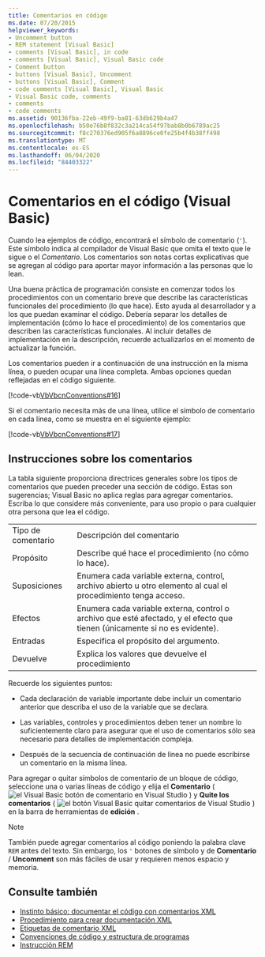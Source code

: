 ```yaml
---
title: Comentarios en código
ms.date: 07/20/2015
helpviewer_keywords:
- Uncomment button
- REM statement [Visual Basic]
- comments [Visual Basic], in code
- comments [Visual Basic], Visual Basic code
- Comment button
- buttons [Visual Basic], Uncomment
- buttons [Visual Basic], Comment
- code comments [Visual Basic], Visual Basic
- Visual Basic code, comments
- comments
- code comments
ms.assetid: 90136fba-22eb-49f9-ba81-63db629b4a47
ms.openlocfilehash: b50e76b8f832c3a214ca54f97bab8b0b6789ac25
ms.sourcegitcommit: f8c270376ed905f6a8896ce0fe25b4f4b38ff498
ms.translationtype: MT
ms.contentlocale: es-ES
ms.lasthandoff: 06/04/2020
ms.locfileid: "84403322"
---
```

# <a name="comments-in-code-visual-basic"></a>Comentarios en el código (Visual Basic)
Cuando lea ejemplos de código, encontrará el símbolo de comentario (`'`). Este símbolo indica al compilador de Visual Basic que omita el texto que le sigue o el *Comentario*. Los comentarios son notas cortas explicativas que se agregan al código para aportar mayor información a las personas que lo lean.  
  
 Una buena práctica de programación consiste en comenzar todos los procedimientos con un comentario breve que describe las características funcionales del procedimiento (lo que hace). Esto ayuda al desarrollador y a los que puedan examinar el código. Debería separar los detalles de implementación (cómo lo hace el procedimiento) de los comentarios que describen las características funcionales. Al incluir detalles de implementación en la descripción, recuerde actualizarlos en el momento de actualizar la función.  
  
 Los comentarios pueden ir a continuación de una instrucción en la misma línea, o pueden ocupar una línea completa. Ambas opciones quedan reflejadas en el código siguiente.  
  
 [!code-vb[VbVbcnConventions#16](~/samples/snippets/visualbasic/VS_Snippets_VBCSharp/VbVbcnConventions/VB/Class1.vb#16)]  
  
 Si el comentario necesita más de una línea, utilice el símbolo de comentario en cada línea, como se muestra en el siguiente ejemplo:  
  
 [!code-vb[VbVbcnConventions#17](~/samples/snippets/visualbasic/VS_Snippets_VBCSharp/VbVbcnConventions/VB/Class1.vb#17)]  
  
## <a name="commenting-guidelines"></a>Instrucciones sobre los comentarios  
 La tabla siguiente proporciona directrices generales sobre los tipos de comentarios que pueden preceder una sección de código. Estas son sugerencias; Visual Basic no aplica reglas para agregar comentarios. Escriba lo que considere más conveniente, para uso propio o para cualquier otra persona que lea el código.  
  
|||  
|---|---|  
|Tipo de comentario|Descripción del comentario|  
|Propósito|Describe qué hace el procedimiento (no cómo lo hace).|  
|Suposiciones|Enumera cada variable externa, control, archivo abierto u otro elemento al cual el procedimiento tenga acceso.|  
|Efectos|Enumera cada variable externa, control o archivo que esté afectado, y el efecto que tienen (únicamente si no es evidente).|  
|Entradas|Especifica el propósito del argumento.|  
|Devuelve|Explica los valores que devuelve el procedimiento|  
  
 Recuerde los siguientes puntos:  
  
- Cada declaración de variable importante debe incluir un comentario anterior que describa el uso de la variable que se declara.  
  
- Las variables, controles y procedimientos deben tener un nombre lo suficientemente claro para asegurar que el uso de comentarios sólo sea necesario para detalles de implementación compleja.  
  
- Después de la secuencia de continuación de línea no puede escribirse un comentario en la misma línea.  
  
 Para agregar o quitar símbolos de comentario de un bloque de código, seleccione una o varias líneas de código y elija el **Comentario** ( ![ el Visual Basic botón de comentario en Visual Studio ](./media/comments-in-code/visual-basic-comment-button.gif) ) y **Quite los comentarios** ( ![ el botón Visual Basic quitar comentarios de Visual Studio ](./media/comments-in-code/visual-basic-uncomment-button.gif) ) en la barra de herramientas de **edición** .  
  
> [!NOTE]
> También puede agregar comentarios al código poniendo la palabra clave `REM` antes del texto. Sin embargo, los `'` botones de símbolo y de **Comentario** / **Uncomment** son más fáciles de usar y requieren menos espacio y memoria.  
  
## <a name="see-also"></a>Consulte también

- [Instinto básico: documentar el código con comentarios XML](https://docs.microsoft.com/archive/msdn-magazine/2009/may/documenting-your-code-with-xml-comments)
- [Procedimiento para crear documentación XML](how-to-create-xml-documentation.md)
- [Etiquetas de comentario XML](../../language-reference/xmldoc/index.md)
- [Convenciones de código y estructura de programas](program-structure-and-code-conventions.md)
- [Instrucción REM](../../language-reference/statements/rem-statement.md)
